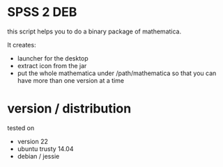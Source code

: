 SPSS 2 DEB
=================

this script helps you to do a binary package of mathematica.

It creates:
 - launcher for the desktop
 - extract icon from the jar
 - put the whole mathematica under /path/mathematica<SOFT> so that you can
 have more than one version at a time


version / distribution
======================

tested on

* version 22
 * ubuntu trusty 14.04
 * debian / jessie
